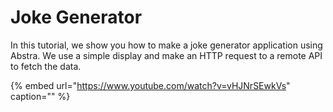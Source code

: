 # Joke Generator

In this tutorial, we show you how to make a joke generator application using Abstra. We use a simple display and make an HTTP request to a remote API to fetch the data.

{% embed url="https://www.youtube.com/watch?v=vHJNrSEwkVs" caption="" %}

